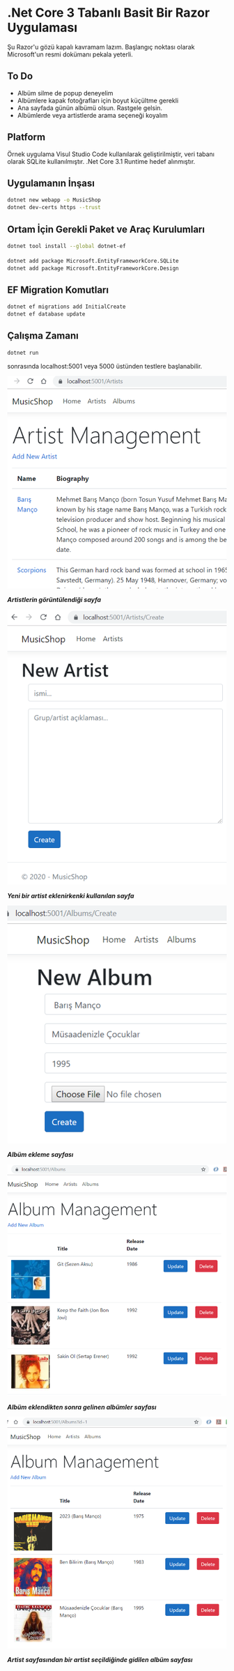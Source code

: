 # .Net Core 3 Tabanlı Basit Bir Razor Uygulaması

Şu Razor'u gözü kapalı kavramam lazım. Başlangıç noktası olarak Microsoft'un resmi dokümanı pekala yeterli.

## To Do

- Albüm silme de popup deneyelim
- Albümlere kapak fotoğrafları için boyut küçültme gerekli
- Ana sayfada günün albümü olsun. Rastgele gelsin.
- Albümlerde veya artistlerde arama seçeneği koyalım

## Platform

Örnek uygulama Visul Studio Code kullanılarak geliştirilmiştir, veri tabanı olarak SQLite kullanılmıştır.
.Net Core 3.1 Runtime hedef alınmıştır.

## Uygulamanın İnşası

```bash
dotnet new webapp -o MusicShop
dotnet dev-certs https --trust
```

## Ortam İçin Gerekli Paket ve Araç Kurulumları

```bash
dotnet tool install --global dotnet-ef

dotnet add package Microsoft.EntityFrameworkCore.SQLite
dotnet add package Microsoft.EntityFrameworkCore.Design
```

## EF Migration Komutları

```bash
dotnet ef migrations add InitialCreate
dotnet ef database update
```

## Çalışma Zamanı

```bash
dotnet run
```

sonrasında localhost:5001 veya 5000 üstünden testlere başlanabilir.

![screenshot_3.png](./assets/screenshot_3.png)

**_Artistlerin görüntülendiği sayfa_**

![screenshot_2.png](./assets/screenshot_2.png)

**_Yeni bir artist eklenirkenki kullanılan sayfa_**

![screenshot_8.png](./assets/screenshot_8.png)

**_Albüm ekleme sayfası_**

![screenshot_7.png](./assets/screenshot_7.png)

**_Albüm eklendikten sonra gelinen albümler sayfası_**

![screenshot_9.png](./assets/screenshot_9.png)

**_Artist sayfasından bir artist seçildiğinde gidilen albüm sayfası_**
